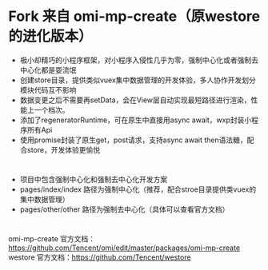 # Fork 来自 omi-mp-create（原westore的进化版本）
* 极小却精巧的小程序框架，对小程序入侵性几乎为零，强制中心化或者强制去中心化都是耍流氓
* 创建store目录，提供类似vuex集中数据管理的开发体验，多人协作开发划分模块代码互不影响
* 数据变更之后不需要再setData，会在View层自动实现最短路径进行渲染，性能上一个档次。
* 添加了regeneratorRuntime，可在原生中直接用async await，wxp封装小程序所有Api
* 使用promise封装了原生get，post请求，支持async await then语法糖，配合store，开发体验更愉悦
#
* 项目中包含强制中心化和强制去中心化开发方案
* pages/index/index 路径为强制中心化（推荐，配合stroe目录提供类vuex的集中数据管理）
* pages/other/other 路径为强制去中心化（具体可以查看官方文档）
#
omi-mp-create 官方文档：https://github.com/Tencent/omi/edit/master/packages/omi-mp-create
westore 官方文档：https://github.com/Tencent/westore
